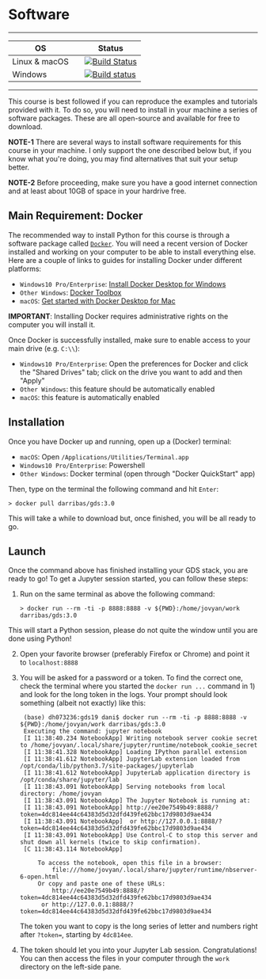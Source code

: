# Software

---

| <CENTER>OS</CENTER>    | | <CENTER>Status</CENTER> |
| ------- | ----- | -----------------|
| Linux & macOS  | | [![Build Status](https://travis-ci.org/darribas/gds19.svg?branch=master)](https://travis-ci.org/darribas/gds19) |
| Windows |  | [![Build status](https://ci.appveyor.com/api/projects/status/k9cbbpt03goyo3hd?svg=true)](https://ci.appveyor.com/project/darribas/gds19) |

---

This course is best followed if you can reproduce the examples and tutorials provided with it. To do so, you will need to install in your machine a series of software packages. These are all open-source and available for free to download. 

**NOTE-1** There are several ways to install software requirements for this course in your machine. I only support the one described below but, if you know what you're doing, you may find alternatives that suit your setup better.

**NOTE-2** Before proceeding, make sure you have a good internet connection and at least about 10GB of space in your hardrive free.

## Main Requirement: Docker

The recommended way to install Python for this course is through a software
package called [`Docker`](https://www.docker.com/). You will need a recent
version of Docker installed and working on your computer to be able to install
everything else. Here are a couple of links to guides for installing Docker
under different platforms:

- `Windows10 Pro/Enterprise`: [Install Docker Desktop for Windows](https://docs.docker.com/docker-for-windows/install/)
- `Other Windows`: [Docker Toolbox](https://docs.docker.com/toolbox/overview/)
- `macOS`: [Get started with Docker Desktop for Mac](https://docs.docker.com/docker-for-mac/)

**IMPORTANT**: Installing Docker requires administrative rights on the
computer you will install it.

Once Docker is successfully installed, make sure to enable access to your main
drive (e.g. `C:\\`): 

- `Windows10 Pro/Enterprise`: Open the preferences for Docker and click the
  "Shared Drives" tab; click on the drive you want to add and then "Apply"
- `Other Windows`: this feature should be automatically enabled
- `macOS`: this feature is automatically enabled

## Installation

Once you have Docker up and running, open up a (Docker) terminal:

- `macOS`: Open `/Applications/Utilities/Terminal.app`
- `Windows10 Pro/Enterprise`: Powershell
- `Other Windows`: Docker terminal (open through "Docker QuickStart" app)

Then, type on the terminal the following command and hit `Enter`:

```
> docker pull darribas/gds:3.0
```

This will take a while to download but, once finished, you will be all ready
to go.

## Launch

Once the command above has finished installing your GDS stack, you are ready
to go! To get a Jupyter session started, you can follow these steps:

1. Run on the same terminal as above the following command:

    ```
    > docker run --rm -ti -p 8888:8888 -v ${PWD}:/home/jovyan/work darribas/gds:3.0
    ```

This will start a Python session, please do not quite the window until you are
done using Python! 

2. Open your favorite browser (preferably Firefox or Chrome) and point it to
   `localhost:8888`
3. You will be asked for a password or a token. To find the correct one, check
   the terminal where you started the `docker run ...` command in 1) and look
   for the long token in the logs. Your prompt should look something (albeit
   not exactly) like this:

   ```
    (base) dh073236:gds19 dani$ docker run --rm -ti -p 8888:8888 -v ${PWD}:/home/jovyan/work darribas/gds:3.0
    Executing the command: jupyter notebook
    [I 11:38:40.234 NotebookApp] Writing notebook server cookie secret to /home/jovyan/.local/share/jupyter/runtime/notebook_cookie_secret
    [I 11:38:41.328 NotebookApp] Loading IPython parallel extension
    [I 11:38:41.612 NotebookApp] JupyterLab extension loaded from /opt/conda/lib/python3.7/site-packages/jupyterlab
    [I 11:38:41.612 NotebookApp] JupyterLab application directory is /opt/conda/share/jupyter/lab
    [I 11:38:43.091 NotebookApp] Serving notebooks from local directory: /home/jovyan
    [I 11:38:43.091 NotebookApp] The Jupyter Notebook is running at:
    [I 11:38:43.091 NotebookApp] http://ee20e7549b49:8888/?token=4dc814ee44c64383d5d32dfd439fe62bbc17d9803d9ae434
    [I 11:38:43.091 NotebookApp]  or http://127.0.0.1:8888/?token=4dc814ee44c64383d5d32dfd439fe62bbc17d9803d9ae434
    [I 11:38:43.091 NotebookApp] Use Control-C to stop this server and shut down all kernels (twice to skip confirmation).
    [C 11:38:43.114 NotebookApp]

        To access the notebook, open this file in a browser:
            file:///home/jovyan/.local/share/jupyter/runtime/nbserver-6-open.html
        Or copy and paste one of these URLs:
            http://ee20e7549b49:8888/?token=4dc814ee44c64383d5d32dfd439fe62bbc17d9803d9ae434
         or http://127.0.0.1:8888/?token=4dc814ee44c64383d5d32dfd439fe62bbc17d9803d9ae434
   ```

   The token you want to copy is the long series of letter and numbers right
   after `?token=`, starting by `4dc814ee`.
4. The token should let you into your Jupyter Lab session. Congratulations!
   You can then access the files in your computer through the `work` directory
   on the left-side pane.
